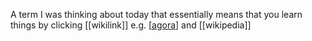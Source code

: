A term I was thinking about today that essentially means that you learn things by clicking [[wikilink]] e.g. [[agora]] and [[wikipedia]]

[//begin]: # "Autogenerated link references for markdown compatibility"
[agora]: agora.md "agora"
[//end]: # "Autogenerated link references"